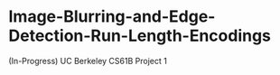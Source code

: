Image-Blurring-and-Edge-Detection-Run-Length-Encodings
======================================================

(In-Progress) UC Berkeley CS61B Project 1
